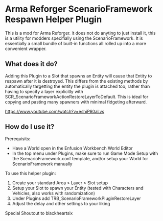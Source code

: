 # Arma Reforger ScenarioFramework Respawn Helper Plugin

This is a mod for Arma Reforger. It does not do anyting to just install it, this is a utility for modders specifially using the ScenarioFramework. It is essentially a small bundle of built-in functions all rolled up into a more convenient wrapper. 


## What does it do?

Adding this Plugin to a Slot that spawns an Entity will cause that Entity to respawn after it is destroyed. This differs from the existing methods by automatically targetting the entity the plugin is attached too, rather than having to specify a layer explicitly with SCR_ScenarioFrameworkActionRestoreLayerToDefault. This is ideal for copying and pasting many spawners with minimal fidgeting afterward. 

https://www.youtube.com/watch?v=eshiP80aLys 

## How do I use it?

Prerequisits:
- Have a World open in the Enfusion Workbench World Editor
- In the top menu under Plugins, make sure to run Game Mode Setup with the ScenarioFramework.conf template, and/or setup your World for ScenarioFramework manually

To use this helper plugin:
1. Create your standard Area > Layer > Slot setup
2. Setup your Slot to spawn your Entity (tested with Characters and Vehicles, also works with randomization)
3. Under Plugins add TRB_ScenarioFrameworkPluginRestoreLayer
4. Adjust the delay and other settings to your liking



Special Shoutout to blackheartsix
